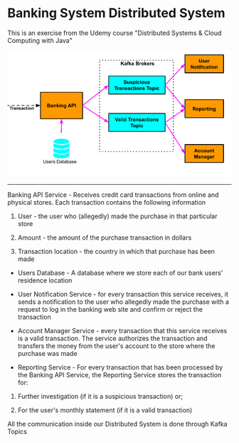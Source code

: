 # Banking System Distributed System

This is an exercise from the Udemy course "Distributed Systems & Cloud Computing with Java"

![Alt text](example.png?raw=true "Title")

----
Banking API Service - Receives credit card transactions from online and physical stores. Each transaction contains the following information

1. User - the user who (allegedly) made the purchase in that particular store

2. Amount - the amount of the purchase transaction in dollars

3. Transaction location - the country in which that purchase has been made

- Users Database - A database where we store each of our bank users' residence location

- User Notification Service - for every transaction this service receives, it sends a notification to the user who allegedly made the purchase with a request to log in the banking web site and confirm or reject the transaction

- Account Manager Service - every transaction that this service receives is a valid transaction. The service authorizes the transaction and transfers the money from the user's account to the store where the purchase was made

- Reporting Service - For every transaction that has been processed by the Banking API Service, the Reporting Service stores the transaction for:

1. Further investigation (if it is a suspicious transaction) or;

2. For the user's monthly statement (if it is a valid transaction)

All the communication inside our Distributed System is done through Kafka Topics